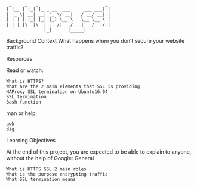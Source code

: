 ```
 _     _   _                         _ 
| |__ | |_| |_ _ __  ___     ___ ___| |
| '_ \| __| __| '_ \/ __|   / __/ __| |
| | | | |_| |_| |_) \__ \   \__ \__ \ |
|_| |_|\__|\__| .__/|___/___|___/___/_|
              |_|      |_____|         
```
Background Context
What happens when you don’t secure your website traffic?

Resources

Read or watch:

    What is HTTPS?
    What are the 2 main elements that SSL is providing
    HAProxy SSL termination on Ubuntu16.04
    SSL termination
    Bash function

man or help:

    awk
    dig

Learning Objectives

At the end of this project, you are expected to be able to explain to anyone, without the help of Google:
General

    What is HTTPS SSL 2 main roles
    What is the purpose encrypting traffic
    What SSL termination means

